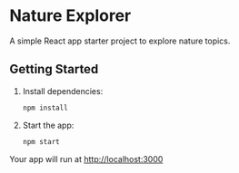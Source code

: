# Nature Explorer

A simple React app starter project to explore nature topics.

## Getting Started

1. Install dependencies:
   ```sh
   npm install
   ```
2. Start the app:
   ```sh
   npm start
   ```

Your app will run at [http://localhost:3000](http://localhost:3000)